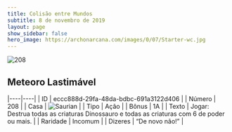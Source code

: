 ```yaml
---
title: Colisão entre Mundos
subtitle: 8 de novembro de 2019
layout: page
show_sidebar: false
hero_image: https://archonarcana.com/images/0/07/Starter-wc.jpg
---
```


![208](https://cdn.keyforgegame.com/media/card_front/pt/452_208_CXHWJM5VJW39_pt.png)

## Meteoro Lastimável

|----|----|
| ID | eccc888d-29fa-48da-bdbc-691a3122d406 |
| Número | 208 |
| Casa | ![Saurian](https://archonarcana.com/images/thumb/9/9e/Saurian_P.png/22px-Saurian_P.png "Sauro") |
| Tipo | Ação |
| Bônus | 1A |
| Texto | Jogar: Destrua todas as criaturas Dinossauro e todas as criaturas com  6 de poder ou mais. |
| Raridade | Incomum |
| Dizeres | “De novo não!” |